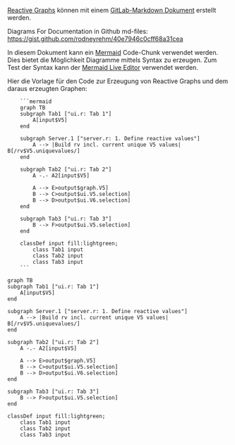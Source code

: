 [Reactive Graphs](https://mastering-shiny.org/reactive-graph.html) können mit einem [GitLab-Markdown Dokument](https://docs.gitlab.com/ee/user/markdown.html) erstellt werden. 

Diagrams For Documentation in Github md-files: https://gist.github.com/rodneyrehm/40e7946c0cff68a31cea


In diesem Dokument kann ein [Mermaid](https://mermaid-js.github.io/mermaid/#/) Code-Chunk verwendet werden. Dies bietet die Möglichkeit Diagramme mittels Syntax zu erzeugen. Zum Test der Syntax kann der [Mermaid Live Editor](https://mermaid-js.github.io/mermaid-live-editor) verwendet werden.

Hier die Vorlage für den Code zur Erzeugung von Reactive Graphs und dem daraus erzeugten Graphen:

```
    ```mermaid
    graph TB
    subgraph Tab1 ["ui.r: Tab 1"]
        A[input$V5]
    end

    subgraph Server.1 ["server.r: 1. Define reactive values"]
        A --> |Build rv incl. current unique V5 values| B[/rv$V5.uniquevalues/]
    end

    subgraph Tab2 ["ui.r: Tab 2"]
        A -.- A2[input$V5]

        A --> E>output$graph.V5]
        B --> C>output$ui.V5.selection]
        B --> D>output$ui.V6.selection]
    end

    subgraph Tab3 ["ui.r: Tab 3"]
        B --> F>output$ui.V5.selection]
    end

    classDef input fill:lightgreen;
        class Tab1 input
        class Tab2 input
        class Tab3 input
    ```   
```

```mermaid
graph TB
subgraph Tab1 ["ui.r: Tab 1"]
    A[input$V5]
end

subgraph Server.1 ["server.r: 1. Define reactive values"]
    A --> |Build rv incl. current unique V5 values| B[/rv$V5.uniquevalues/]
end

subgraph Tab2 ["ui.r: Tab 2"]
    A -.- A2[input$V5]

    A --> E>output$graph.V5]
    B --> C>output$ui.V5.selection]
    B --> D>output$ui.V6.selection]
end

subgraph Tab3 ["ui.r: Tab 3"]
    B --> F>output$ui.V5.selection]
end

classDef input fill:lightgreen;
    class Tab1 input
    class Tab2 input
    class Tab3 input
```
